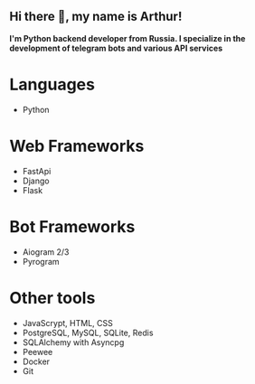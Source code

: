## Hi there 👋, my name is Arthur!
**I'm Python backend developer from Russia. I specialize in the development of telegram bots and various API services**
# Languages
- Python
# Web Frameworks
- FastApi
- Django
- Flask
# Bot Frameworks
- Aiogram 2/3
- Pyrogram
# Other tools
- JavaScrypt, HTML, CSS
- PostgreSQL, MySQL, SQLite, Redis
- SQLAlchemy with Asyncpg
- Peewee
- Docker
- Git

